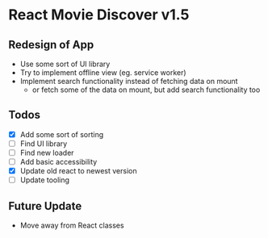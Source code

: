# React Movie Discover v1.5

## Redesign of App

- Use some sort of UI library
- Try to implement offline view (eg. service worker)
- Implement search functionality instead of fetching data on mount
  - or fetch some of the data on mount, but add search functionality too

## Todos

- [x] Add some sort of sorting
- [ ] Find UI library
- [ ] Find new loader
- [ ] Add basic accessibility
- [x] Update old react to newest version
- [ ] Update tooling

## Future Update

- Move away from React classes